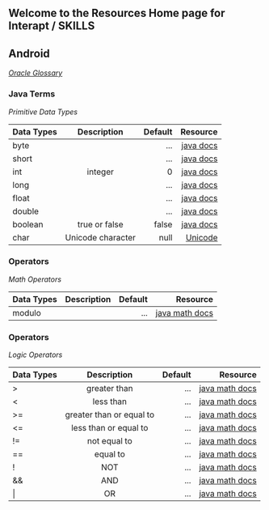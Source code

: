 


## Welcome to the Resources Home page for Interapt / SKILLS
## Android
_[Oracle Glossary](http://www.oracle.com/technetwork/java/glossary-135216.html)_
### Java Terms 
_Primitive Data Types_

| Data Types                  | Description         | Default    | Resource   |
| ---------------------       |:-------------------:| ----------:| ---------: |
| byte                        |    | ...       | [java docs](https://docs.oracle.com/javase/tutorial/java/nutsandbolts/datatypes.html)   |
| short                        |    | ...      | [java docs](https://docs.oracle.com/javase/tutorial/java/nutsandbolts/datatypes.html)   |
| int                         | integer             |    0       | [java docs](https://docs.oracle.com/javase/tutorial/java/nutsandbolts/datatypes.html)|
| long                        |    | ...      | [java docs](https://docs.oracle.com/javase/tutorial/java/nutsandbolts/datatypes.html)   |
| float                        |    | ...      | [java docs](https://docs.oracle.com/javase/tutorial/java/nutsandbolts/datatypes.html)   |
| double                        |    | ...      | [java docs](https://docs.oracle.com/javase/tutorial/java/nutsandbolts/datatypes.html)   |
| boolean                     | true or false       | false      | [java docs](https://docs.oracle.com/javase/tutorial/java/nutsandbolts/datatypes.html) |
| char                        | Unicode character   | null       | [Unicode](https://www.fileformat.info/info/unicode/char/0000/index.htm)|

### Operators
_Math Operators_

| Data Types                  | Description         | Default    | Resource   |
| ---------------------       |:-------------------:| ----------:| ---------: |
| modulo                      |                     | ...        | [java math docs](http://tutorials.jenkov.com/java/math-operators-and-math-class.html#remainder-modulo)|

### Operators
_Logic Operators_

| Data Types                  | Description         | Default    | Resource   |
| ---------------------       |:-------------------:| ----------:| ---------: |
| > | greater than | ... | [java math docs](http://codingbat.com/doc/java-if-boolean-logic.html)|
| < | less than | ... | [java math docs](http://codingbat.com/doc/java-if-boolean-logic.html)|
| >= | greater than or equal to | ... | [java math docs](http://codingbat.com/doc/java-if-boolean-logic.html)|
| <= | less than or equal to | ... | [java math docs](http://codingbat.com/doc/java-if-boolean-logic.html)|
| != | not equal to | ... | [java math docs](http://codingbat.com/doc/java-if-boolean-logic.html)|
| == | equal to | ... | [java math docs](http://codingbat.com/doc/java-if-boolean-logic.html)|
| ! | NOT | ... | [java math docs](http://codingbat.com/doc/java-if-boolean-logic.html)|
| && | AND | ... | [java math docs](http://codingbat.com/doc/java-if-boolean-logic.html)|
| &#124; | OR | ... | [java math docs](http://codingbat.com/doc/java-if-boolean-logic.html)|



